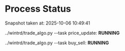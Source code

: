 # Process Status

Snapshot taken at: 2025-10-06 10:49:41

../wintrd/trade_algo.py --task price_update: **RUNNING**

../wintrd/trade_algo.py --task buy_sell: **RUNNING**

